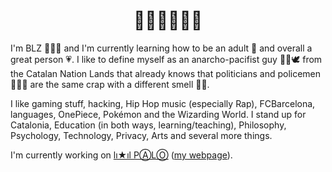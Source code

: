 <h1 align="center">👋🏼👋🏼👋🏼</h1>

I'm BLZ 👨🏻‍🏫 and I'm currently learning how to be an adult 🌱 and overall a great person 💗. I like to define myself as an anarcho-pacifist guy ✊🏽🕊️ from the Catalan Nation Lands that already knows that politicians and policemen 👮🏻‍♂️ are the same crap with a different smell 💩💩.

I like gaming stuff, hacking, Hip Hop music (especially Rap), FCBarcelona, languages, OnePiece, Pokémon and the Wizarding World. I stand up for Catalonia, Education (in both ways, learning/teaching), Philosophy, Psychology, Technology, Privacy, Arts and several more things.

I'm currently working on [lı★ıl PⒶLⓄ](https://github.com/mantekillah/palo) ([my webpage](https://mantekillah.github.io/palo)).
